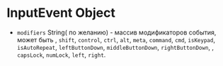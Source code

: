 # InputEvent Object

* `modifiers` String( по желанию) - массив модификаторов события, может быть , `shift`, `control`, `ctrl`, `alt`, `meta`, `command`, `cmd`, `isKeypad`, `isAutoRepeat`, `leftButtonDown`, `middleButtonDown`, `rightButtonDown`, , `capsLock`, `numLock`, `left`, `right`.
